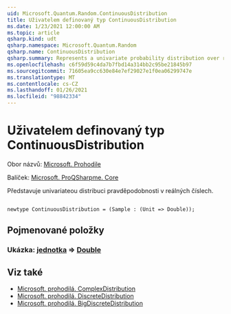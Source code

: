 ```yaml
---
uid: Microsoft.Quantum.Random.ContinuousDistribution
title: Uživatelem definovaný typ ContinuousDistribution
ms.date: 1/23/2021 12:00:00 AM
ms.topic: article
qsharp.kind: udt
qsharp.namespace: Microsoft.Quantum.Random
qsharp.name: ContinuousDistribution
qsharp.summary: Represents a univariate probability distribution over real numbers.
ms.openlocfilehash: c6f59d59c4da7b7fbd14a314bb2c95be21845b97
ms.sourcegitcommit: 71605ea9cc630e84e7ef29027e1f0ea06299747e
ms.translationtype: MT
ms.contentlocale: cs-CZ
ms.lasthandoff: 01/26/2021
ms.locfileid: "98842334"
---
```

# <a name="continuousdistribution-user-defined-type"></a>Uživatelem definovaný typ ContinuousDistribution

Obor názvů: [Microsoft. Prohodile](xref:Microsoft.Quantum.Random)

Balíček: [Microsoft. ProQSharpme. Core](https://nuget.org/packages/Microsoft.Quantum.QSharp.Core)


Představuje univariateou distribuci pravděpodobnosti v reálných číslech.

```qsharp

newtype ContinuousDistribution = (Sample : (Unit => Double));
```



## <a name="named-items"></a>Pojmenované položky

### <a name="sample--unit--double"></a>Ukázka: [jednotka](xref:microsoft.quantum.lang-ref.unit) => [Double](xref:microsoft.quantum.lang-ref.double) 



## <a name="see-also"></a>Viz také

- [Microsoft. prohodilá. ComplexDistribution](xref:Microsoft.Quantum.Random.ComplexDistribution)
- [Microsoft. prohodilá. DiscreteDistribution](xref:Microsoft.Quantum.Random.DiscreteDistribution)
- [Microsoft. prohodilá. BigDiscreteDistribution](xref:Microsoft.Quantum.Random.BigDiscreteDistribution)